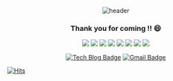 <div align=center>
	
![header](https://capsule-render.vercel.app/api?type=wave&color=auto&height=400&section=header&fontSize=90&text=Wellcome)

### Thank you for coming !! :smile:


<img src="https://img.shields.io/badge/C#-61DAFB?style=flat&logoColor=white"/> 
<img src="https://img.shields.io/badge/WPF-61DAFB?style=flat&logoColor=white"/> 
<img src="https://img.shields.io/badge/Visual Studio-FF0000?style=flat&logoColor=white"/>
<img src="https://img.shields.io/badge/Windows Applications-61DAFB?style=flat&logoColor=white"/> 
<img src="https://img.shields.io/badge/MVVM-61DAFB?style=flat&logoColor=white"/> 
<img src="https://img.shields.io/badge/CustomDesign-61DAFB?style=flat&logoColor=white"/>
<img src="https://img.shields.io/badge/Android-fefefe?style=flat&logoColor=black"/>
<img src="https://img.shields.io/badge/Java-fefefe?style=flat&logoColor=black"/>
 </div>

<div align=center>
	
  [![Tech Blog Badge](http://img.shields.io/badge/-Tech%20blog-black?style=flat-square&logo=github&link=https://zzsza.github.io/)](https://zzsza.github.io/)
  [![Gmail Badge](https://img.shields.io/badge/Gmail-d14836?style=flat-square&logo=Gmail&logoColor=white&link=mailto:ghpp0531@gmail.com)](mailto:ghpp0531@gmail.com)

  </div>
  
  [![Hits](https://hits.seeyoufarm.com/api/count/incr/badge.svg?url=https%3A%2F%2Fgithub.com%2FJinyunki)](https://github.com/Jinyunki) 

